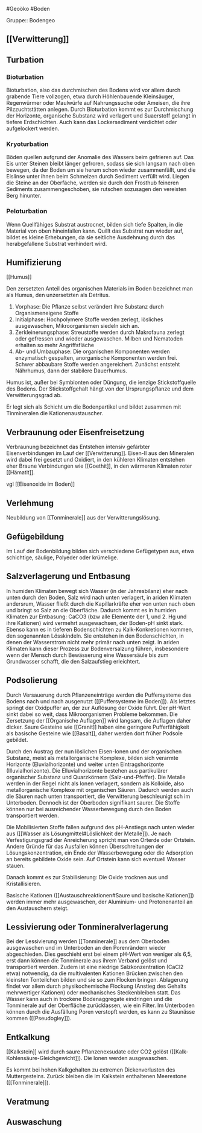 #Geoöko #Boden

Gruppe:: Bodengeo

## [[Verwitterung]]

## Turbation

### Bioturbation

Bioturbation, also das durchmischen des Bodens wird vor allem durch grabende Tiere vollzogen, etwa durch Höhlenbauende Kleinsäuger, Regenwürmer oder Maulwürfe auf Nahrungssuche oder Ameisen, die ihre Pilzzuchtstätten anlegen. 
Durch Bioturbation kommt es zur Durchmischung der Horizonte, organische Substanz wird verlagert und Suaerstoff gelangt in tiefere Erdschichten. Auch kann das Lockersediment verdichtet oder aufgelockert werden.

### Kryoturbation 

Böden quellen aufgrund der Anomalie des Wassers beim gefrieren auf. Das Eis unter Steinen bleibt länger gefroren, sodass sie sich langsam nach oben bewegen, da der Boden um sie herum schon wieder zusammenfällt, und die Eislinse unter ihnen beim Schmelzen durch Sediment verfüllt wird. Liegen die Steine an der Oberfäche, werden sie durch den Frosthub feineren Sediments zusammengeschoben, sie rutschen sozusagen den vereisten Berg hinunter.

### Peloturbation

Wenn Quellfähiges Substrat austrocnet, bilden sich tiefe Spalten, in die Material von oben hineinfallen kann. Quillt das Substrat nun wieder auf, bildet es kleine Erhebungen, da sie seitliche Ausdehnung durch das herabgefallene Substrat verhindert wird.

## Humifizierung

[[Humus]]

Den zersetzten Anteil des organischen Materials im Boden bezeichnet man als Humus, den unzersetzten als Detritus. 

1. Vorphase: Die Pflanze selbst verändert ihre Substanz durch Organismeneigene Stoffe
2. Initialphase: Hochpolymere Stoffe werden zerlegt, lösliches ausgewaschen, Mikroorganismen siedeln sich an.
3. Zerkleinerungsphase: Streustoffe werden durch Makrofauna zerlegt oder gefressen und wieder ausgewaschen. Milben und Nematoden erhalten so mehr Angriffsfläche
4. Ab- und Umbauphase: Die organischen Komponenten werden enzymatisch gespalten, anorganische Komponenten werden frei. Schwer abbaubare Stoffe werden angereichert. Zunächst entsteht Nährhumus, dann der stabilere Dauerhumus.

Humus ist, außer bei Symbionten oder Düngung, die ienzige Stickstoffquelle des Bodens. Der Stickstoffgehalt hängt von der Ursprungspflanze und dem Verwitterungsgrad ab. 

Er legt sich als Schicht um die Bodenpartikel und bildet zusammen mit Tinmineralen die Kationenaustauscher.

## Verbraunung oder Eisenfreisetzung

Verbraunung bezeichnet das Entstehen intensiv gefärbter Eisenverbindungen im Lauf der [[Verwitterung]]. Eisen-II aus den Mineralen wird dabei frei gesetzt und Oxidiert, in den kühleren Klimaten entstehen eher Braune Verbindungen wie [[Goethit]], in den wärmeren Klimaten roter [[Hämatit]]. 

vgl [[Eisenoxide im Boden]]

## Verlehmung

Neubildung von [[Tonminerale]] aus der Verwitterungslösung.

## Gefügebildung

Im Lauf der Bodenbildung bilden sich verschiedene Gefügetypen aus, etwa schichtige, säulige, Polyeder oder krümelige.

## Salzverlagerung und Entbasung

In humiden Klimaten bewegt sich Wasser (in der Jahresbilanz) eher nach unten durch den Boden, Salz wird nach unten verlagert, in ariden Klimaten andersrum, Wasser fließt durch die Kapillarkräfte eher von unten nach oben und bringt so Salz an die Oberfläche. 
Dadurch kommt es in humiden Klimaten zur Entbasung: CaCO3 (bzw alle Elemente der 1, und 2. Hg und ihre Kationen) wird vermehrt ausgewachsen, der Boden-pH sinkt stark. Ebenso kann es in tieferen Bodenschichten zu Kalk-Konkretionen kommen, den sogenannten Lösskindeln. Sie entstehen in den Bodenschichten, in denen der Wasserstrom nicht mehr primär nach unten zeigt.
In ariden Klimaten kann dieser Prozess zur Bodenversalzung führen, insbesondere wenn der Mensch durch Bewässerung eine Wassersäule bis zum Grundwasser schafft, die den Salzaufstieg erleichtert.

## Podsolierung

Durch Versauerung durch Pflanzeneinträge werden die Puffersysteme des Bodens nach und nach ausgenutzt ([[Puffersysteme im Boden]]). Als letztes springt der Oxidpuffer an, der zur Auflösung der Oxide führt. Der pH-Wert sinkt dabei so weit, dass Mikroorganismen Probleme bekommen. Die Zersetzung der [[Organische Auflagen]] wird langsam, die Auflagen daher dicker. Saure Gesteine wie [[Granit]] haben eine geringere Pufferfähigkeit als basische Gesteine wie [[Basalt]], daher werden dort früher Podsole gebildet.

Durch den Austrag der nun löslichen Eisen-Ionen und der organischen Substanz, meist als metallorganische Komplexe, bilden sich verarmte Horizonte (Eluvialhorizonte) und weiter unten Eintragshorizonte (Illuvialhorizonte). Die Elluvialhorizonte bestehen aus partikulärer organischer Substanz und Quarzkörnern (Salz-und-Pfeffer). Die Metalle werden in der Regel nicht als Ionen verlagert, sondern als Kolloide, also metallorganische Komplexe mit organischen Säuren. Dadurch werden auch die Säuren nach unten transportiert, die Verwitterung beschleunigt sch im Unterboden. Dennoch ist der Oberboden signifikant saurer. Die Stoffe können nur bei ausreichender Wasserbewegung durch den Boden transportiert werden.

Die Mobilisierten Stoffe fallen aufgrund des pH-Anstiegs nach unten wieder aus ([[Wasser als Lösungmittel#Löslichkeit der Metalle]]). Je nach Verfestigungsgrad der Anreicherung spricht man von Orterde oder Ortstein. Andere Gründe für das Ausfallen können Überschreitungen der Lösungskonzentration, ein Ende der Wasserbewegung oder die Adsorption an bereits gebildete Oxide sein. Auf Ortstein kann sich eventuell Wasser stauen.

Danach kommt es zur Stabilisierung: Die Oxide trocknen aus und Kristallisieren. 

Basische Kationen ([[Austauschreaktionen#Saure und basische Kationen]]) werden immer mehr ausgewaschen, der Aluminium- und Protonenanteil an den Austauschern steigt.

## Lessivierung oder Tonmineralverlagerung

Bei der Lessivierung werden [[Tonminerale]] aus dem Oberboden ausgewaschen und im Unterboden an den Porenrändern wieder abgeschieden. Dies geschieht erst bei einem pH-Wert von weniger als 6,5, erst dann können die Tonminerale aus ihrem Verband gelöst und transportiert werden. Zudem ist eine niedrige Salzkonzentration (CaCl2 etwa) notwendig, da die multivalenten Kationen Brücken zwischen den kleinsten Tonteilchen bilden und sie so zum Flocken bringen.
Ablagerung findet vor allem durch physikochemische Flockung (Anstieg des Gehalts mehrwertiger Kationen) oder mechanisches Steckenbleiben statt. Das Wasser kann auch in trockene Bodenaggregate eindringen und die Tonminerale auf der Oberfläche zurücklassen, wie ein Filter.
Im Unterboden können durch die Ausfällung Poren verstopft werden, es kann zu Staunässe kommen ([[Pseudogley]]).

## Entkalkung

[[Kalkstein]] wird durch saure Pflanzenexsudate oder CO2 gelöst ([[Kalk-Kohlensäure-Gleichgewicht]]). Die Ionen werden ausgewaschen. 

Es kommt bei hohen Kalkgehalten zu extremen Dickenverlusten des Muttergesteins. Zurück bleiben die im Kalkstein enthaltenen Meerestone ([[Tonminerale]]).

## Veratmung

## Auswaschung